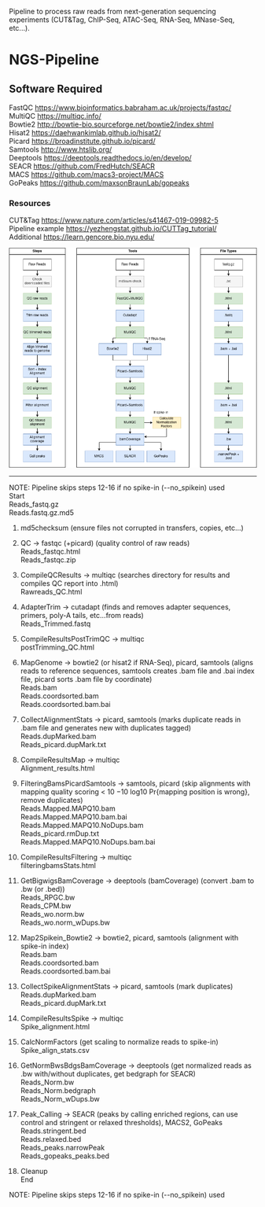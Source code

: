 Pipeline to process raw reads from next-generation sequencing experiments (CUT&Tag, ChIP-Seq, ATAC-Seq, RNA-Seq, MNase-Seq, etc...).  
# NGS-Pipeline

## Software Required  
FastQC https://www.bioinformatics.babraham.ac.uk/projects/fastqc/  
MultiQC https://multiqc.info/  
Bowtie2 http://bowtie-bio.sourceforge.net/bowtie2/index.shtml  
Hisat2 https://daehwankimlab.github.io/hisat2/  
Picard https://broadinstitute.github.io/picard/  
Samtools  http://www.htslib.org/  
Deeptools  https://deeptools.readthedocs.io/en/develop/  
SEACR https://github.com/FredHutch/SEACR  
MACS https://github.com/macs3-project/MACS    
GoPeaks https://github.com/maxsonBraunLab/gopeaks  
  
### Resources  
CUT&Tag https://www.nature.com/articles/s41467-019-09982-5  
Pipeline example https://yezhengstat.github.io/CUTTag_tutorial/  
Additional https://learn.gencore.bio.nyu.edu/  
  
<img src="ngs_pipeline.png" alt="Pipeline Process">    

___  
NOTE: Pipeline skips steps 12-16 if no spike-in (--no_spikein) used  
Start  
	  Reads_fastq.gz  
	  Reads.fastq.gz.md5  

1. md5checksum (ensure files not corrupted in transfers, copies, etc...)  

2. QC -> fastqc (+picard)	(quality control of raw reads)  
	  Reads_fastqc.html  
	  Reads_fastqc.zip  

3. CompileQCResults -> multiqc (searches directory for results and compiles QC report into .html)  
	  Rawreads_QC.html  

4. AdapterTrim -> cutadapt (finds and removes adapter sequences, primers, poly-A tails, etc...from reads)  
	  Reads_Trimmed.fastq  

5. CompileResultsPostTrimQC -> multiqc  
	  postTrimming_QC.html  

6. MapGenome -> bowtie2 (or hisat2 if RNA-Seq), picard, samtools (aligns reads to reference sequences, samtools creates .bam file and .bai index file, picard sorts .bam file by coordinate)  
	  Reads.bam  
	  Reads.coordsorted.bam  
	  Reads.coordsorted.bam.bai  

7. CollectAlignmentStats -> picard, samtools (marks duplicate reads in .bam file and generates new with duplicates tagged)  
	  Reads.dupMarked.bam  
	  Reads_picard.dupMark.txt  

8. CompileResultsMap -> multiqc  
	  Alignment_results.html  

9. FilteringBamsPicardSamtools -> samtools, picard (skip alignments with mapping quality scoring < 10 −10 log10 Pr{mapping position is wrong}, remove duplicates)  
	  Reads.Mapped.MAPQ10.bam  
	  Reads.Mapped.MAPQ10.bam.bai  
	  Reads.Mapped.MAPQ10.NoDups.bam  	
	  Reads_picard.rmDup.txt  
	  Reads.Mapped.MAPQ10.NoDups.bam.bai  

10. CompileResultsFiltering -> multiqc  
	  filteringbamsStats.html  

11. GetBigwigsBamCoverage -> deeptools (bamCoverage) (convert .bam to .bw (or .bed))  
	  Reads_RPGC.bw  
	  Reads_CPM.bw  
	  Reads_wo.norm.bw  
	  Reads_wo.norm_wDups.bw  

12. Map2Spikein_Bowtie2 -> bowtie2, picard, samtools (alignment with spike-in index)  
	  Reads.bam  
	  Reads.coordsorted.bam  
	  Reads.coordsorted.bam.bai  

13. CollectSpikeAlignmentStats -> picard, samtools (mark duplicates)  
	  Reads.dupMarked.bam  
	  Reads_picard.dupMark.txt  

14. CompileResultsSpike -> multiqc  
	  Spike_alignment.html  

15. CalcNormFactors	(get scaling to normalize reads to spike-in)  
	  Spike_align_stats.csv  

16. GetNormBwsBdgsBamCoverage -> deeptools (get normalized reads as .bw with/without duplicates, get bedgraph for SEACR)  
	  Reads_Norm.bw  
	  Reads_Norm.bedgraph  
	  Reads_Norm_wDups.bw  

17. Peak_Calling -> SEACR (peaks by calling enriched regions, can use control and stringent or relaxed thresholds), MACS2, GoPeaks  
	  Reads.stringent.bed  
	  Reads.relaxed.bed  
	  Reads_peaks.narrowPeak  
	  Reads_gopeaks_peaks.bed  
	  

18. Cleanup  
End  

NOTE: Pipeline skips steps 12-16 if no spike-in (--no_spikein) used    
